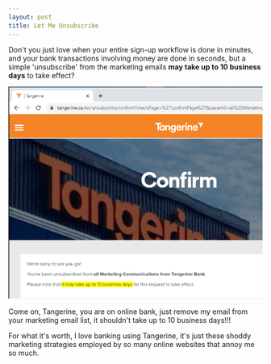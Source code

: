 ```yaml
---
layout: post
title: Let Me Unsubscribe
---
```


Don't you just love when your entire sign-up workflow is done in minutes, and your bank transactions involving money are done in seconds, but a simple 'unsubscribe' from the marketing emails **may take up to 10 business days** to take effect?

<div class="random centered">
  <a target="_blank" href="../images/random/tangerine.png">
    <img src="../images/random/tangerine.png" alt="Tangerine">
  </a>
</div>

Come on, Tangerine, you are on online bank, just remove my email from your marketing email list, it shouldn't take up to 10 business days!!!

For what it's worth, I love banking using Tangerine, it's just these shoddy marketing strategies employed by so many online websites that annoy me so much. 

